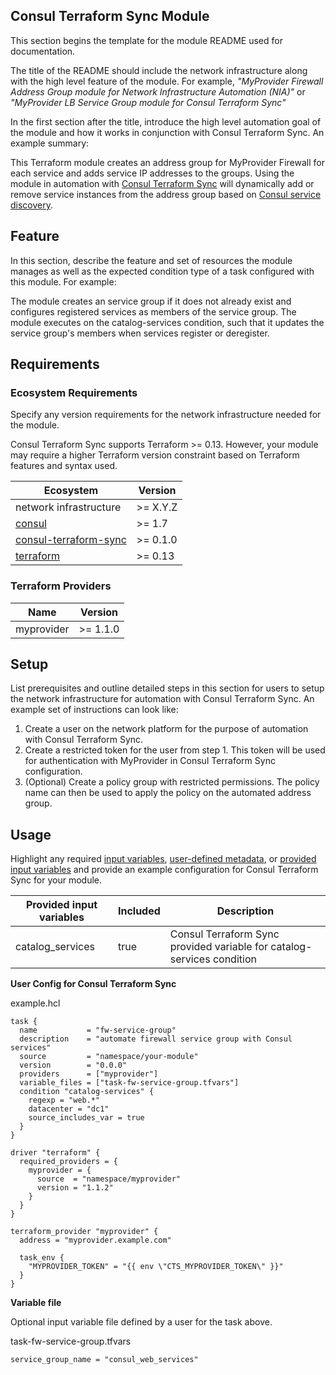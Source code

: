 ## Consul Terraform Sync Module <!-- update module title -->

This section begins the template for the module README used for documentation.

The title of the README should include the network infrastructure along with the high level feature of the module. For example, _"MyProvider Firewall Address Group module for Network Infrastructure Automation (NIA)"_ or _"MyProvider LB Service Group module for Consul Terraform Sync"_

In the first section after the title, introduce the high level automation goal of the module and how it works in conjunction with Consul Terraform Sync. An example summary:

This Terraform module creates an address group for MyProvider Firewall for each service and adds service IP addresses to the groups. Using the module in automation with [Consul Terraform Sync](https://www.consul.io/docs/nia) will dynamically add or remove service instances from the address group based on [Consul service discovery](https://www.consul.io/).

<!-- end replace -->

## Feature

<!-- replace template instructions below with your content -->

In this section, describe the feature and set of resources the module manages as well as the expected condition type of a task configured with this module. For example:

The module creates an service group if it does not already exist and configures registered services as members of the service group. The module executes on the catalog-services condition, such that it updates the service group's members when services register or deregister.

<!-- end -->

## Requirements

### Ecosystem Requirements

<!-- replace template instructions below with your content -->

Specify any version requirements for the network  infrastructure needed for the module.

Consul Terraform Sync supports Terraform >= 0.13. However, your module may require a higher Terraform version constraint based on Terraform features and syntax used.

<!-- end -->

| Ecosystem | Version |
|-----------|---------|
| network infrastructure | >= X.Y.Z |
| [consul](https://www.consul.io/downloads) | >= 1.7 |
| [consul-terraform-sync](https://www.consul.io/docs/nia) | >= 0.1.0 |
| [terraform](https://www.terraform.io) | >= 0.13 |

### Terraform Providers

| Name | Version |
|------|---------|
| myprovider | >= 1.1.0 |

## Setup

<!-- replace template instructions below with your content -->

List prerequisites and outline detailed steps in this section for users to setup the network infrastructure for automation with Consul Terraform Sync. An example set of instructions can look like:

1. Create a user on the network platform for the purpose of automation with Consul Terraform Sync.
1. Create a restricted token for the user from step 1. This token will be used for authentication with MyProvider in Consul Terraform Sync configuration.
1. (Optional) Create a policy group with restricted permissions. The policy name can then be used to apply the policy on the automated address group.

<!-- end -->

## Usage

<!-- begin template instructions replace -->

Highlight any required [input variables](https://consul.io/docs/nia/configuration#variable_files), [user-defined metadata](https://consul.io/docs/nia/configuration#cts_user_defined_meta), or [provided input variables](https://consul.io/docs/nia/terraform-modules#optional-input-variables) and provide an example configuration for Consul Terraform Sync for your module.

<!-- end -->

| Provided input variables | Included | Description |
|-------------------|----------|-------------|
| catalog_services | true | Consul Terraform Sync provided variable for catalog-services condition |

**User Config for Consul Terraform Sync**

example.hcl
```hcl
task {
  name           = "fw-service-group"
  description    = "automate firewall service group with Consul services"
  source         = "namespace/your-module"
  version        = "0.0.0"
  providers      = ["myprovider"]
  variable_files = ["task-fw-service-group.tfvars"]
  condition "catalog-services" {
    regexp = "web.*"
    datacenter = "dc1"
    source_includes_var = true
  }
}

driver "terraform" {
  required_providers = {
    myprovider = {
      source  = "namespace/myprovider"
      version = "1.1.2"
    }
  }
}

terraform_provider "myprovider" {
  address = "myprovider.example.com"

  task_env {
    "MYPROVIDER_TOKEN" = "{{ env \"CTS_MYPROVIDER_TOKEN\" }}"
  }
}
```

**Variable file**

Optional input variable file defined by a user for the task above.

task-fw-service-group.tfvars
```hcl
service_group_name = "consul_web_services"
```
